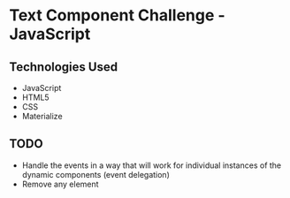 # Text Component Challenge - JavaScript

## Technologies Used

- JavaScript
- HTML5
- CSS
- Materialize

## TODO

- Handle the events in a way that will work for individual instances of the dynamic components (event delegation)
- Remove any element
